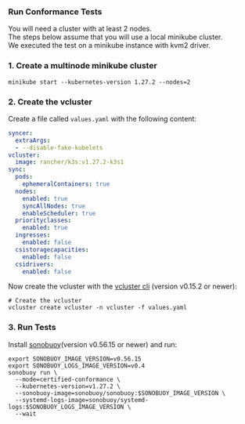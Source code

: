 ### Run Conformance Tests

You will need a cluster with at least 2 nodes.  
The steps below assume that you will use a local minikube cluster.  
We executed the test on a minikube instance with kvm2 driver.


### 1. Create a multinode minikube cluster

```
minikube start --kubernetes-version 1.27.2 --nodes=2
```

### 2. Create the vcluster

Create a file called `values.yaml` with the following content:
```yaml
syncer:
  extraArgs:
  - --disable-fake-kubelets
vcluster:
  image: rancher/k3s:v1.27.2-k3s1
sync:
  pods:
    ephemeralContainers: true
  nodes:
    enabled: true
    syncAllNodes: true
    enableScheduler: true
  priorityclasses:
    enabled: true
  ingresses:
    enabled: false
  csistoragecapacities:
    enabled: false
  csidrivers:
    enabled: false
```

Now create the vcluster with the [vcluster cli](https://github.com/loft-sh/vcluster/releases) (version v0.15.2 or newer):
```
# Create the vcluster
vcluster create vcluster -n vcluster -f values.yaml
```

### 3. Run Tests

Install [sonobuoy](https://github.com/vmware-tanzu/sonobuoy)(version v0.56.15 or newer) and run:
```
export SONOBUOY_IMAGE_VERSION=v0.56.15
export SONOBUOY_LOGS_IMAGE_VERSION=v0.4
sonobuoy run \
  --mode=certified-conformance \
  --kubernetes-version=v1.27.2 \
  --sonobuoy-image=sonobuoy/sonobuoy:$SONOBUOY_IMAGE_VERSION \
  --systemd-logs-image=sonobuoy/systemd-logs:$SONOBUOY_LOGS_IMAGE_VERSION \
  --wait
```
